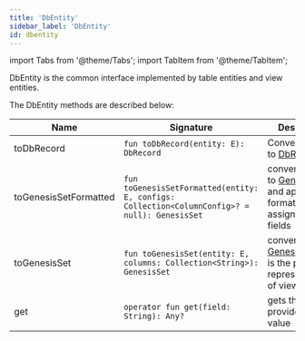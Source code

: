 ```yaml
---
title: 'DbEntity'
sidebar_label: 'DbEntity'
id: dbentity
---
```



import Tabs from '@theme/Tabs';
import TabItem from '@theme/TabItem';

DbEntity is the common interface implemented by table entities and view entities.

The DbEntity methods are described below:

|  Name  | Signature | Description |
|---------------|-------------|-------------|
| toDbRecord | `fun toDbRecord(entity: E): DbRecord` | Converts entity to [DbRecord](/database/data-types/dbrecord/) |
| toGenesisSetFormatted | `fun toGenesisSetFormatted(entity: E, configs: Collection<ColumnConfig>? = null): GenesisSet` | converts a view to [GenesisSet](/server-modules/inter-process-messages/genesisSet/) and applies any formatter/aliases assigned to the fields |
| toGenesisSet | `fun toGenesisSet(entity: E, columns: Collection<String>): GenesisSet` | converts view to [GenesisSet](/server-modules/inter-process-messages/genesisSet/). This is the plain representation of view fields |
| get | `operator fun get(field: String): Any?` | gets the provided field value |
